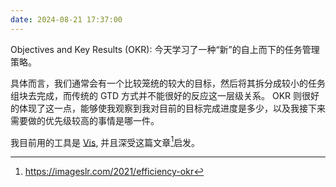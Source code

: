 ```yaml
---
date: 2024-08-21 17:37:00
---
```


Objectives and Key Results (OKR): 今天学习了一种“新”的自上而下的任务管理策略。

具体而言，我们通常会有一个比较笼统的较大的目标，然后将其拆分成较小的任务组块去完成，而传统的 GTD 方式并不能很好的反应这一层级关系。 OKR 则很好的体现了这一点，能够使我观察到我对目前的目标完成进度是多少，以及我接下来需要做的优先级较高的事情是哪一件。

我目前用的工具是 [Vis](https://www.bilibili.com/video/BV1m84y1C7U7/?vd_source=5ade9da381cec8d2c191f450ccd0cf57), 并且深受这篇文章[^1]启发。

[^1]: https://imageslr.com/2021/efficiency-okr